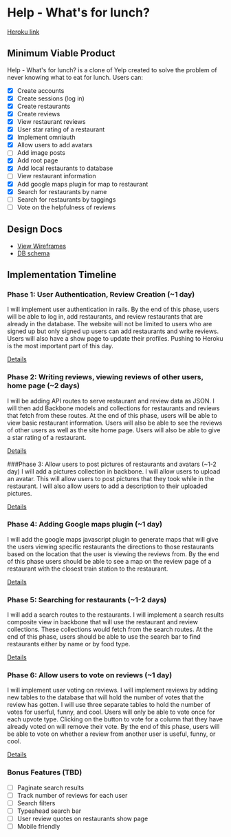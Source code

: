 # Help - What's for lunch?

[Heroku link][heroku]

[heroku]: http://help-whats-for-lunch.herokuapp.com

## Minimum Viable Product
Help - What's for lunch? is a clone of Yelp created to solve the problem of
never knowing what to eat for lunch. Users can:

<!-- This is a Markdown checklist. Use it to keep track of your progress! -->

- [x] Create accounts
- [x] Create sessions (log in)
- [x] Create restaurants
- [x] Create reviews
- [x] View restaurant reviews
- [x] User star rating of a restaurant
- [x] Implement omniauth
- [x] Allow users to add avatars
- [ ] Add image posts
- [x] Add root page
- [x] Add local restaurants to database
- [ ] View restaurant information
- [x] Add google maps plugin for map to restaurant
- [x] Search for restaurants by name
- [ ] Search for restaurants by taggings
- [ ] Vote on the helpfulness of reviews

## Design Docs
* [View Wireframes][views]
* [DB schema][schema]

[views]: ./docs/views.md
[schema]: ./docs/schema.md

## Implementation Timeline

### Phase 1: User Authentication, Review Creation (~1 day)
I will implement user authentication in rails. By the end of this phase, users
will be able to log in, add restaurants, and review restaurants that are already
in the database. The website will not be limited to users who are signed up but
only signed up users can add restaurants and write reviews. Users will also have
a show page to update their profiles. Pushing to Heroku is the most important
part of this day.

[Details][phase-one]

### Phase 2: Writing reviews, viewing reviews of other users, home page (~2 days)
I will be adding API routes to serve restaurant and review data as JSON. I will
then add Backbone models and collections for restaurants and reviews that fetch
from these routes. At the end of this phase, users will be able to view basic
restaurant information. Users will also be able to see the reviews of other
users as well as the site home page. Users will also be able to give a star
rating of a restaurant.

[Details][phase-two]

###Phase 3: Allow users to post pictures of restaurants and avatars (~1-2 day)
I will add a pictures collection in backbone. I will allow users to upload an
avatar. This will allow users to post pictures that they took while in the
restaurant. I will also allow users to add a description to their uploaded
pictures.

[Details][phase-three]

### Phase 4: Adding Google maps plugin (~1 day)
I will add the google maps javascript plugin to generate maps that will give the
users viewing specific restaurants the directions to those restaurants based on
the location that the user is viewing the reviews from. By the end of this phase
users should be able to see a map on the review page of a restaurant with the
closest train station to the restaurant.

[Details][phase-four]

### Phase 5: Searching for restaurants (~1-2 days)
I will add a search routes to the restaurants. I will implement a search results
composite view in backbone that will use the restaurant and review collections.
These collections would fetch from the search routes. At the end of this phase,
users should be able to use the search bar to find restaurants either by name
or by food type.

[Details][phase-five]

### Phase 6: Allow users to vote on reviews (~1 day)
I will implement user voting on reviews. I will implement reviews by adding new
tables to the database that will hold the number of votes that the review
has gotten. I will use three separate tables to hold the number of votes for
userful, funny, and cool. Users will only be able to vote once for each upvote
type. Clicking on the button to vote for a column that they have already voted
on will remove their vote. By the end of this phase, users will be able to vote
on whether a review from another user is useful, funny, or cool.

[Details][phase-six]

### Bonus Features (TBD)
- [ ] Paginate search results
- [ ] Track number of reviews for each user
- [ ] Search filters
- [ ] Typeahead search bar
- [ ] User review quotes on restaurants show page
- [ ] Mobile friendly

[phase-one]: ./docs/phases/phase1.md
[phase-two]: ./docs/phases/phase2.md
[phase-three]: ./docs/phases/phase3.md
[phase-four]: ./docs/phases/phase4.md
[phase-five]: ./docs/phases/phase5.md
[phase-six]: ./docs/phases/phase6.md
